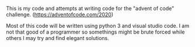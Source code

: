 This is my code and attempts at writing code for the "advent of code" challenge. (https://adventofcode.com/2020)

Most of this code will be written using python 3 and visual studio code. I am not that good of a programmer so somethings might be brute forced while others I may try and find elegant solutions. 
